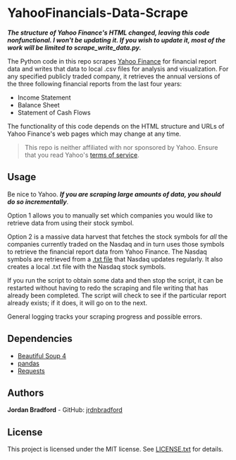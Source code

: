 # YahooFinancials-Data-Scrape
***The structure of Yahoo Finance's HTML changed, leaving this code nonfunctional. I won't be updating it. If you wish to update it, most of the work will be limited to scrape_write_data.py.***

The Python code in this repo scrapes [Yahoo Finance](https://finance.yahoo.com/) for financial report data and writes that data to local .csv files for analysis and visualization. For any specified publicly traded company, it retrieves the annual versions of the three following financial reports from the last four years:

* Income Statement
* Balance Sheet
* Statement of Cash Flows

The functionality of this code depends on the HTML structure and URLs of Yahoo Finance's web pages which may change at any time. 

> This repo is neither affiliated with nor sponsored by Yahoo. Ensure that you read Yahoo's [terms of service](https://policies.oath.com/us/en/oath/terms/otos/index.html).

## Usage
Be nice to Yahoo. ***If you are scraping large amounts of data, you should do so incrementally***. 

Option 1 allows you to manually set which companies you would like to retrieve data from using their stock symbol. 

Option 2 is a massive data harvest that fetches the stock symbols for *all* the companies currently traded on the Nasdaq and in turn uses those symbols to retrieve the financial report data from Yahoo Finance. The Nasdaq symbols are retrieved from a [.txt file](http://www.nasdaqtrader.com/dynamic/SymDir/nasdaqlisted.txt) that Nasdaq updates regularly. It also creates a local .txt file with the Nasdaq stock symbols.

If you run the script to obtain some data and then stop the script, it can be restarted without having to redo the scraping and file writing that has already been completed. The script will check to see if the particular report already exists; if it does, it will go on to the next.

General logging tracks your scraping progress and possible errors.

## Dependencies
* [Beautiful Soup 4](https://www.crummy.com/software/BeautifulSoup/)
* [pandas](https://pandas.pydata.org/)
* [Requests](http://docs.python-requests.org/en/master/)

## Authors
**Jordan Bradford** - GitHub: [jrdnbradford](https://github.com/jrdnbradford)

## License
This project is licensed under the MIT license. See [LICENSE.txt](LICENSE.txt) for details.